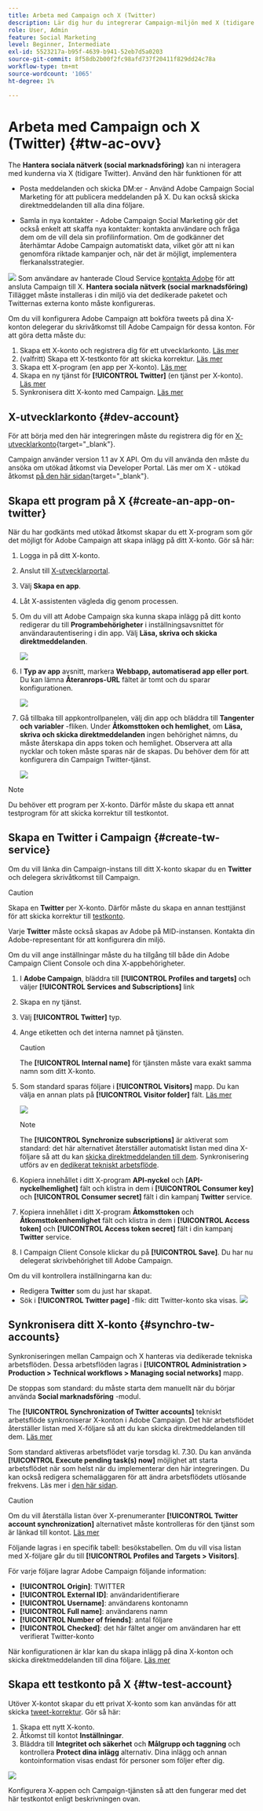 ```yaml
---
title: Arbeta med Campaign och X (Twitter)
description: Lär dig hur du integrerar Campaign-miljön med X (tidigare Twitter)
role: User, Admin
feature: Social Marketing
level: Beginner, Intermediate
exl-id: 5523217a-b95f-4639-b941-52eb7d5a0203
source-git-commit: 8f58db2b00f2fc98afd737f20411f829dd24c78a
workflow-type: tm+mt
source-wordcount: '1065'
ht-degree: 1%

---
```


# Arbeta med Campaign och X (Twitter) {#tw-ac-ovv}

The **Hantera sociala nätverk (social marknadsföring)** kan ni interagera med kunderna via X (tidigare Twitter). Använd den här funktionen för att

* Posta meddelanden och skicka DM:er - Använd Adobe Campaign Social Marketing för att publicera meddelanden på X. Du kan också skicka direktmeddelanden till alla dina följare.

* Samla in nya kontakter - Adobe Campaign Social Marketing gör det också enkelt att skaffa nya kontakter: kontakta användare och fråga dem om de vill dela sin profilinformation. Om de godkänner det återhämtar Adobe Campaign automatiskt data, vilket gör att ni kan genomföra riktade kampanjer och, när det är möjligt, implementera flerkanalsstrategier.

![](../assets/do-not-localize/speech.png) Som användare av hanterade Cloud Service [kontakta Adobe](../start/campaign-faq.md#support) för att ansluta Campaign till X.  **Hantera sociala nätverk (social marknadsföring)** Tillägget måste installeras i din miljö via det dedikerade paketet och Twitternas externa konto måste konfigureras.


Om du vill konfigurera Adobe Campaign att bokföra tweets på dina X-konton delegerar du skrivåtkomst till Adobe Campaign för dessa konton. För att göra detta måste du:

1. Skapa ett X-konto och registrera dig för ett utvecklarkonto. [Läs mer](#dev-account)
1. (valfritt) Skapa ett X-testkonto för att skicka korrektur. [Läs mer](#tw-test-account)
1. Skapa ett X-program (en app per X-konto). [Läs mer](#create-an-app-on-twitter)
1. Skapa en ny tjänst för **[!UICONTROL Twitter]** (en tjänst per X-konto). [Läs mer](#create-tw-service)
1. Synkronisera ditt X-konto med Campaign. [Läs mer](#synchro-tw-accounts)

## X-utvecklarkonto {#dev-account}

För att börja med den här integreringen måste du registrera dig för en [X-utvecklarkonto](https://developer.twitter.com){target="_blank"}.

Campaign använder version 1.1 av X API. Om du vill använda den måste du ansöka om utökad åtkomst via Developer Portal. Läs mer om X - utökad åtkomst [på den här sidan](https://developer.twitter.com/en/portal/products/elevated){target="_blank"}.

## Skapa ett program på X {#create-an-app-on-twitter}

När du har godkänts med utökad åtkomst skapar du ett X-program som gör det möjligt för Adobe Campaign att skapa inlägg på ditt X-konto. Gör så här:

1. Logga in på ditt X-konto.
1. Anslut till [X-utvecklarportal](https://developer.twitter.com/en/apps).
1. Välj **Skapa en app**.
1. Låt X-assistenten vägleda dig genom processen.
1. Om du vill att Adobe Campaign ska kunna skapa inlägg på ditt konto redigerar du till **Programbehörigheter** i inställningsavsnittet för användarautentisering i din app. Välj **Läsa, skriva och skicka direktmeddelanden**.

   ![](assets/tw-permissions.png)

1. I **Typ av app** avsnitt, markera **Webbapp, automatiserad app eller port**. Du kan lämna **Återanrops-URL** fältet är tomt och du sparar konfigurationen.

   ![](assets/tw-app-type.png)

1. Gå tillbaka till appkontrollpanelen, välj din app och bläddra till **Tangenter och variabler** -fliken. Under **Åtkomsttoken och hemlighet**, om **Läsa, skriva och skicka direktmeddelanden** ingen behörighet nämns, du måste återskapa din apps token och hemlighet. Observera att alla nycklar och token måste sparas när de skapas. Du behöver dem för att konfigurera din Campaign Twitter-tjänst.

   ![](assets/tw-permissions-check.png)


>[!NOTE]
>
>Du behöver ett program per X-konto. Därför måste du skapa ett annat testprogram för att skicka korrektur till testkontot.
>

## Skapa en Twitter i Campaign {#create-tw-service}

Om du vill länka din Campaign-instans till ditt X-konto skapar du en **Twitter** och delegera skrivåtkomst till Campaign.

>[!CAUTION]
>
>Skapa en **Twitter** per X-konto. Därför måste du skapa en annan testtjänst för att skicka korrektur till [testkonto](#tw-test-account).
>
>Varje **Twitter** måste också skapas av Adobe på MID-instansen. Kontakta din Adobe-representant för att konfigurera din miljö.
>

Om du vill ange inställningar måste du ha tillgång till både din Adobe Campaign Client Console och dina X-appbehörigheter.

1. I **Adobe Campaign**, bläddra till **[!UICONTROL Profiles and targets]** och väljer **[!UICONTROL Services and Subscriptions]** link
1. Skapa en ny tjänst.
1. Välj **[!UICONTROL Twitter]** typ.
1. Ange etiketten och det interna namnet på tjänsten.

   >[!CAUTION]
   >
   >The **[!UICONTROL Internal name]** för tjänsten måste vara exakt samma namn som ditt X-konto.
   >

1. Som standard sparas följare i **[!UICONTROL Visitors]** mapp. Du kan välja en annan plats på **[!UICONTROL Visitor folder]** fält. [Läs mer](../send/twitter.md#direct-tw-messages)

   ![](assets/tw-service-in-ac.png)

   >[!NOTE]
   >
   >The **[!UICONTROL Synchronize subscriptions]** är aktiverat som standard: det här alternativet återställer automatiskt listan med dina X-följare så att du kan [skicka direktmeddelanden till dem](../send/twitter.md#direct-tw-messages). Synkronisering utförs av en [dedikerat tekniskt arbetsflöde](#synchro-tw-accounts).

1. Kopiera innehållet i ditt X-program **API-nyckel** och **[API-nyckelhemlighet]** fält och klistra in dem i **[!UICONTROL Consumer key]** och **[!UICONTROL Consumer secret]** fält i din kampanj **Twitter** service.

1. Kopiera innehållet i ditt X-program **Åtkomsttoken** och **Åtkomsttokenhemlighet** fält och klistra in dem i **[!UICONTROL Access token]** och **[!UICONTROL Access token secret]** fält i din kampanj **Twitter** service.

1. I Campaign Client Console klickar du på **[!UICONTROL Save]**. Du har nu delegerat skrivbehörighet till Adobe Campaign.

Om du vill kontrollera inställningarna kan du:

* Redigera **Twitter** som du just har skapat.
* Sök i **[!UICONTROL Twitter page]** -flik: ditt Twitter-konto ska visas.
  ![](assets/tw-page.png)

## Synkronisera ditt X-konto {#synchro-tw-accounts}

Synkroniseringen mellan Campaign och X hanteras via dedikerade tekniska arbetsflöden. Dessa arbetsflöden lagras i **[!UICONTROL Administration > Production > Technical workflows > Managing social networks]** mapp.

De stoppas som standard: du måste starta dem manuellt när du börjar använda **Social marknadsföring** -modul.

The **[!UICONTROL Synchronization of Twitter accounts]** tekniskt arbetsflöde synkroniserar X-konton i Adobe Campaign. Det här arbetsflödet återställer listan med X-följare så att du kan skicka direktmeddelanden till dem. [Läs mer](../send/twitter.md#direct-tw-messages)

Som standard aktiveras arbetsflödet varje torsdag kl. 7.30. Du kan använda **[!UICONTROL Execute pending task(s) now]** möjlighet att starta arbetsflödet när som helst när du implementerar den här integreringen.  Du kan också redigera schemaläggaren för att ändra arbetsflödets utlösande frekvens. Läs mer i [den här sidan](../../automation/workflow/scheduler.md).

>[!CAUTION]
>
>Om du vill återställa listan över X-prenumeranter **[!UICONTROL Twitter account synchronization]** alternativet måste kontrolleras för den tjänst som är länkad till kontot. [Läs mer](#create-tw-service)

Följande lagras i en specifik tabell: besökstabellen. Om du vill visa listan med X-följare går du till **[!UICONTROL Profiles and Targets > Visitors]**.

För varje följare lagrar Adobe Campaign följande information:

* **[!UICONTROL Origin]**: TWITTER
* **[!UICONTROL External ID]**: användaridentifierare
* **[!UICONTROL Username]**: användarens kontonamn
* **[!UICONTROL Full name]**: användarens namn
* **[!UICONTROL Number of friends]**: antal följare
* **[!UICONTROL Checked]**: det här fältet anger om användaren har ett verifierat Twitter-konto

När konfigurationen är klar kan du skapa inlägg på dina X-konton och skicka direktmeddelanden till dina följare. [Läs mer](../send/twitter.md)

## Skapa ett testkonto på X {#tw-test-account}

Utöver X-kontot skapar du ett privat X-konto som kan användas för att skicka [tweet-korrektur](../send/twitter.md#send-tw-proofs). Gör så här:

1. Skapa ett nytt X-konto.
1. Åtkomst till kontot  **Inställningar**.
1. Bläddra till **Integritet och säkerhet** och **Målgrupp och taggning** och kontrollera **Protect dina inlägg** alternativ. Dina inlägg och annan kontoinformation visas endast för personer som följer efter dig.

![](assets/do-not-localize/social_tw_test_page.png)

Konfigurera X-appen och Campaign-tjänsten så att den fungerar med det här testkontot enligt beskrivningen ovan.
